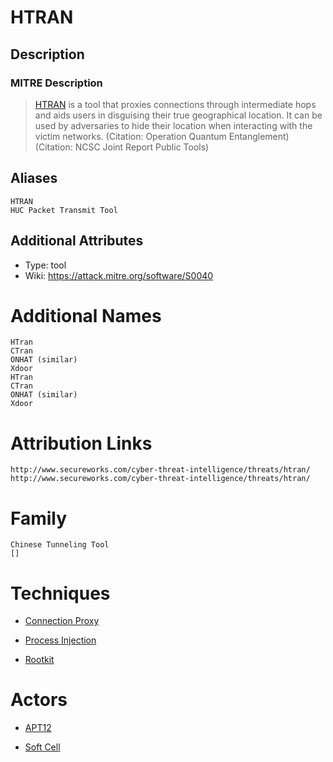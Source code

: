 
# HTRAN

## Description

### MITRE Description

> [HTRAN](https://attack.mitre.org/software/S0040) is a tool that proxies connections through intermediate hops and aids users in disguising their true geographical location. It can be used by adversaries to hide their location when interacting with the victim networks. (Citation: Operation Quantum Entanglement)(Citation: NCSC Joint Report Public Tools)

## Aliases

```
HTRAN
HUC Packet Transmit Tool
```

## Additional Attributes

* Type: tool
* Wiki: https://attack.mitre.org/software/S0040


# Additional Names

```
HTran
CTran
ONHAT (similar)
Xdoor
HTran
CTran
ONHAT (similar)
Xdoor
```


# Attribution Links

```
http://www.secureworks.com/cyber-threat-intelligence/threats/htran/
http://www.secureworks.com/cyber-threat-intelligence/threats/htran/
```


# Family

```
Chinese Tunneling Tool
[]
```

# Techniques


* [Connection Proxy](../techniques/Connection-Proxy.md)

* [Process Injection](../techniques/Process-Injection.md)
    
* [Rootkit](../techniques/Rootkit.md)
    

# Actors


* [APT12](../actors/APT12.md)

* [Soft Cell](../actors/Soft-Cell.md)
    
